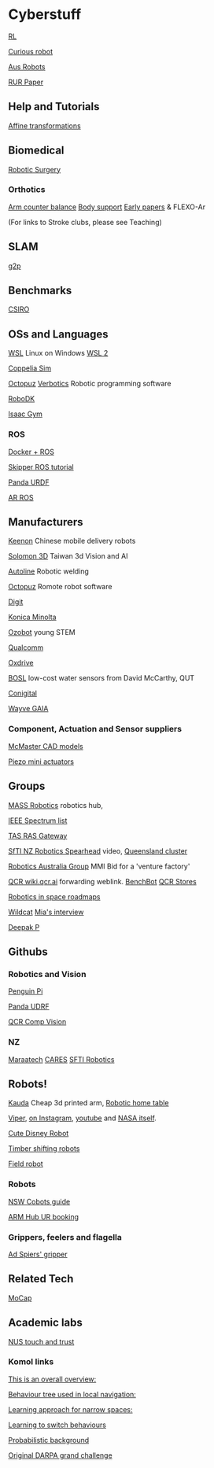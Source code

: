 # Cyberstuff
<!-- Robots and Cybernetic systems -->

[RL](https://towardsdatascience.com/stable-baselines-a-fork-of-openai-baselines-reinforcement-learning-made-easy-df87c4b2fc82)

[Curious robot](https://sites.google.com/asu.edu/curiousrobots/accepted-papers)

[Aus Robots](https://roboausnet.com.au/about/)

[RUR Paper](https://www.gutenberg.org/cache/epub/59112/pg59112-images.html)

## Help and Tutorials
[Affine transformations](https://articulatedrobotics.xyz/5-transformation_matrices/)

## Biomedical 
[Robotic Surgery](https://www.science.org/doi/10.1126/scirobotics.abj2908)

### Orthotics
[Arm counter balance](https://www.hocoma.com/solutions/armeo-spring/)
[Body support](https://www.motekmedical.com/)
[Early papers](https://jneuroengrehab.biomedcentral.com/articles/10.1186/1743-0003-3-12) & FLEXO-Ar

(For links to Stroke clubs, please see Teaching)

## SLAM
[g2p](https://openslam-org.github.io/g2o.html)

## Benchmarks
[CSIRO](https://research.csiro.au/robotics/manipulation-benchmark/)

## OSs and Languages
[WSL](https://www.omgubuntu.co.uk/how-to-install-wsl2-on-windows-10) Linux on Windows
[WSL 2](https://www.windowscentral.com/how-install-wsl2-windows-10)

[Coppelia Sim](https://www.coppeliarobotics.com/licensing)

[Octopuz](https://octopuz.com/) [Verbotics](https://verbotics.com/) Robotic programming software

[RoboDK](https://robodk.com/download)

[Isaac Gym](https://developer.nvidia.com/isaac-gym)

### ROS
[Docker + ROS](https://roboticseabass.com/2021/04/21/docker-and-ros/)

[Skipper ROS tutorial](https://github.com/will-browne/ECEN_430_Tutorials)

[Panda URDF](https://github.com/ros-planning/moveit_resources/blob/master/panda_description/urdf/panda.urdf)

[AR ROS](https://urldefense.com/v3/__https://discourse.ros.org/t/ar-rviz-augmented-reality-robot-visualization-1-0-release/31906__;!!NVzLfOphnbDXSw!ADTwjLO4CSym1eTyVW8744IfNffcGJff1iua4O5ReLnn7vNSIaigO3K5rRwey7iXOMXQ6Jxsg3FKURp5sMzGP_gTNFbVFQ$)

##  Manufacturers 
[Keenon](https://www.keenonrobot.com/EN/) Chinese mobile delivery robots

[Solomon 3D](https://www.solomon-3d.com/) Taiwan 3d Vision and AI

[Autoline](https://autoline.nz/) Robotic welding

[Octopuz](https://octopuz.com/offline-robot-programming-software/) Romote robot software

[Digit](https://www.agilityrobotics.com/meet-digit)

[Konica Minolta](https://www.konicaminolta.com.au/promotions/campaign/introducing-mobile-industrial-robotics)

[Ozobot](https://ozobot.com/) young STEM

[Qualcomm](https://developer.qualcomm.com/qualcomm-robotics-rb5-kit)

[Oxdrive](http://oxdrive.co.uk/about-us/)

[BOSL](https://www.bosl.com.au/wiki/Main_Page) low-cost water sensors from David McCarthy, QUT

[Conigital](https://conigital.org/)

[Wayve GAIA](https://wayve.ai/thinking/scaling-gaia-1/)

### Component, Actuation and Sensor suppliers
[McMaster CAD models](https://www.mcmaster.com/)

[Piezo mini actuators](https://spikedynamics.com/)

## Groups
[MASS Robotics](https://www.massrobotics.org/) robotics hub, 

[IEEE Spectrum list](https://spectrum.ieee.org/robots-guide)

[TAS RAS Gateway](https://www.rasgateway.com.au/)

[SfTI NZ Robotics Spearhead](https://youtu.be/s73Gm1sH1Hc) video, 
[Queensland cluster](https://qldrobo.org/) 

[Robotics Australia Group](https://roboausnet.com.au/robotics-australia-group/) MMI Bid for a 'venture factory'

[QCR wiki.qcr.ai](https://wiki.qut.edu.au/display/cyphy/QUT+Centre+for+Robotics/) forwarding weblink.
[BenchBot](https://github.com/qcr/benchbot)
[QCR Stores](http://qcr-server.qut.edu.au/)

[Robotics in space roadmaps](https://www.industry.gov.au/sites/default/files/January%202022/document/robotics_and_automation_on_earth_and_in_space_roadmap_2021-2030.pdf)

[Wildcat](https://www.csiro.au/en/research/technology-space/robotics/Wildcat-SLAM-2)
[Mia's interview](https://www.exaptec.com.au/podcast/2022/2/1/lets-talk-robotics-with-amelia-luu)

[Deepak P](https://www.cs.cmu.edu/~dpathak/)

## Githubs

### Robotics and Vision
[Penguin Pi](https://github.com/qcr/PenguinPi-robot/tree/master/software/matlab)

[Panda UDRF](https://github.com/ros-planning/moveit_resources/blob/master/panda_description/urdf/panda.urdf)

[QCR Comp Vision](https://mchancan.github.io/)

### NZ

[Maraatech](https://github.com/maraatech/archie_jnr/blob/urdf-setup/archie_jnr_description/urdf/archie_robot.xacro)
[CARES](https://github.com/UoA-CARES/cares_description)
[SFTI Robotics](https://github.com/SfTI-Robotic)

## Robots!
[Kauda](https://blog.arduino.cc/2020/09/16/kauda-is-a-low-cost-highly-efficient-robotic-arm/) Cheap 3d printed arm, 
[Robotic home table](https://spectrum.ieee.org/labrador-systems-robot)

[Viper](https://www.nasa.gov/feature/ames/artemis-moon-rover-s-wheels-are-ready-to-roll), [on Instagram](https://www.instagram.com/tv/CZcaoOAJMek/?utm_source=ig_web_copy_link), [youtube](https://www.youtube.com/watch?v=8GvldWevWCw) and [NASA itself](https://www.nasa.gov/glenn/image-feature/2022/latest-VIPER-prototype-navigates-lunar-surface-of-SLOPE).

[Cute Disney Robot](https://spectrum.ieee.org/disney-robot)

[Timber shifting robots](https://vimeo.com/337993339)

[Field robot](https://arstechnica.com/information-technology/2023/11/mother-plucker-steel-fingers-guided-by-ai-pluck-weeds-rapidly-and-autonomously/) 

### Robots

[NSW Cobots guide](centreforwhs.nsw.gov.au/knowledge-hub/guidelines-for-safe-collaborative-robot-design-and-implementation)

[ARM Hub UR booking](https://armhub.skedda.com/booking)

### Grippers, feelers and flagella 
[Ad Spiers' gripper](https://www.thingiverse.com/thing:5798680)

## Related Tech
[MoCap](https://tracklab.com.au/)

## Academic labs
[NUS touch and trust](https://github.com/clear-nus)

### Komol links

[This is an overall overview:](https://arxiv.org/abs/2104.09053)

[Behaviour tree used in local navigation:](https://arxiv.org/abs/2010.16018)

[Learning approach for narrow spaces:](https://arxiv.org/abs/2103.03991)

[Learning to switch behaviours](https://arxiv.org/abs/2011.00440)

[Probabilistic background](https://mitpress.mit.edu/books/probabilistic-robotics)

[Original DARPA grand challenge](http://robots.stanford.edu/papers/thrun.stanley05.pdf)
